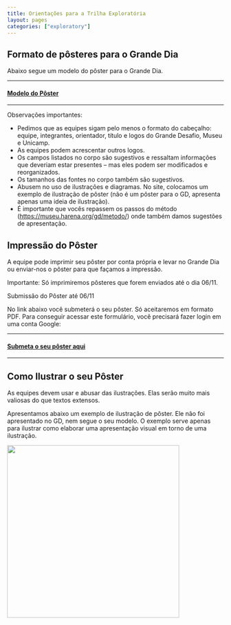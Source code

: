 ```yaml
---
title: Orientações para a Trilha Exploratória
layout: pages
categories: ["exploratory"]
---
```


## Formato de pôsteres para o Grande Dia

Abaixo segue um modelo do pôster para o Grande Dia.

<hr>
<h4><a href="/gd/docs/modelo-poster-gd-2023.pptx">Modelo do Pôster</a></h4>
<hr>

Observações importantes:

* Pedimos que as equipes sigam pelo menos o formato do cabeçalho: equipe, integrantes, orientador, título e logos do Grande Desafio, Museu e Unicamp.
* As equipes podem acrescentar outros logos.
* Os campos listados no corpo são sugestivos e ressaltam informações que deveriam estar presentes – mas eles podem ser modificados e reorganizados.
* Os tamanhos das fontes no corpo também são sugestivos.
* Abusem no uso de ilustrações e diagramas. No site, colocamos um exemplo de ilustração de pôster (não é um pôster para o GD, apresenta apenas uma ideia de ilustração).
* É importante que vocês repassem os passos do método (https://museu.harena.org/gd/metodo/) onde também damos sugestões de apresentação.

## Impressão do Pôster

A equipe pode imprimir seu pôster por conta própria e levar no Grande Dia ou enviar-nos o pôster para que façamos a impressão.

Importante: Só imprimiremos pôsteres que forem enviados até o dia 06/11.

Submissão do Pôster até 06/11

No link abaixo você submeterá o seu pôster. Só aceitaremos em formato PDF. Para conseguir acessar este formulário, você precisará fazer login em uma conta Google:

<hr>
<h4><a href="https://forms.gle/kVTxcK7YiKZqampD6">Submeta o seu pôster aqui</a></h4>
<hr>

## Como Ilustrar o seu Pôster

As equipes devem usar e abusar das ilustrações. Elas serão muito mais valiosas do que textos extensos.

Apresentamos abaixo um exemplo de ilustração de pôster. Ele não foi apresentado no GD, nem segue o seu modelo. O exemplo serve apenas para ilustrar como elaborar uma apresentação visual em torno de uma ilustração.

<img src="/gd/docs/exemplo-poster-gd-2023.png" width="400px">
